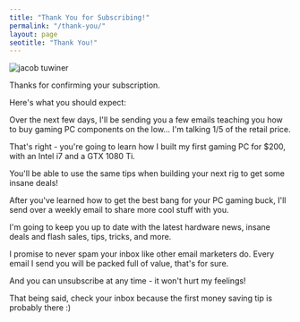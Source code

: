 ```yaml
---
title: "Thank You for Subscribing!" 
permalink: "/thank-you/"
layout: page
seotitle: "Thank You!" 
---
```

<img class="lazyload img-right img-small" alt="jacob tuwiner" data-src="/img/profile/headshot.jpg">

Thanks for confirming your subscription. 

Here's what you should expect: 

Over the next few days, I'll be sending you a few emails teaching you how to buy gaming PC components on the low... I'm talking 1/5 of the retail price. 

That's right - you're going to learn how I built my first gaming PC for $200, with an Intel i7 and a GTX 1080 Ti. 

You'll be able to use the same tips when building your next rig to get some insane deals!

After you've learned how to get the best bang for your PC gaming buck, I'll send over a weekly email to share more cool stuff with you. 

I'm going to keep you up to date with the latest hardware news, insane deals and flash sales, tips, tricks, and more. 

I promise to never spam your inbox like other email marketers do. Every email I send you will be packed full of value, that's for sure. 

And you can unsubscribe at any time - it won't hurt my feelings!

That being said, check your inbox because the first money saving tip is probably there :) 
